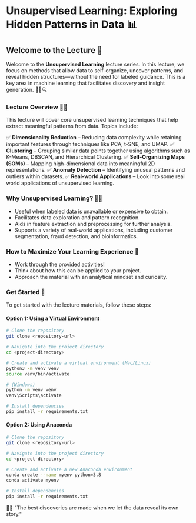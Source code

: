 # Unsupervised Learning: Exploring Hidden Patterns in Data 📊

## Welcome to the Lecture 🚀
Welcome to the **Unsupervised Learning** lecture series. In this lecture, we focus on methods that allow data to self-organize, uncover patterns, and reveal hidden structures—without the need for labeled guidance. This is a key area in machine learning that facilitates discovery and insight generation. 🕵️‍♂️🔍

### Lecture Overview 🤖🔬
This lecture will cover core unsupervised learning techniques that help extract meaningful patterns from data. Topics include:

✅ **Dimensionality Reduction** – Reducing data complexity while retaining important features through techniques like PCA, t-SNE, and UMAP.
✅ **Clustering** – Grouping similar data points together using algorithms such as K-Means, DBSCAN, and Hierarchical Clustering.
✅ **Self-Organizing Maps (SOMs)** – Mapping high-dimensional data into meaningful 2D representations.
✅ **Anomaly Detection** – Identifying unusual patterns and outliers within datasets.
✅ **Real-world Applications** – Look into some real world applications of unsupervised learning. 

### Why Unsupervised Learning? 🤷‍♂️
- Useful when labeled data is unavailable or expensive to obtain.
- Facilitates data exploration and pattern recognition.
- Aids in feature extraction and preprocessing for further analysis.
- Supports a variety of real-world applications, including customer segmentation, fraud detection, and bioinformatics.

### How to Maximize Your Learning Experience 🎯
- Work through the provided activities!
- Think about how this can be applied to your project.
- Approach the material with an analytical mindset and curiosity.

### Get Started 🚀
To get started with the lecture materials, follow these steps:

#### Option 1: Using a Virtual Environment
```sh
# Clone the repository
git clone <repository-url>

# Navigate into the project directory
cd <project-directory>

# Create and activate a virtual environment (Mac/Linux)
python3 -m venv venv
source venv/bin/activate

# (Windows)
python -m venv venv
venv\Scripts\activate

# Install dependencies
pip install -r requirements.txt
```

#### Option 2: Using Anaconda
```sh
# Clone the repository
git clone <repository-url>

# Navigate into the project directory
cd <project-directory>

# Create and activate a new Anaconda environment
conda create --name myenv python=3.8
conda activate myenv

# Install dependencies
pip install -r requirements.txt
```

🤖✨ "The best discoveries are made when we let the data reveal its own story."

